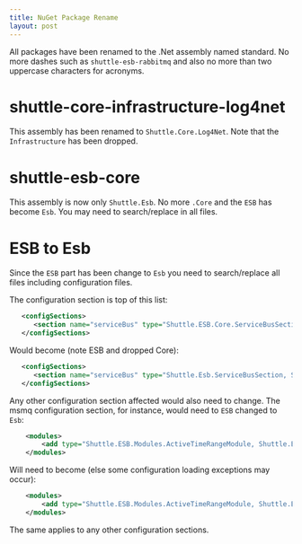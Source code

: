 ```yaml
---
title: NuGet Package Rename
layout: post
---
```


All packages have been renamed to the .Net assembly named standard.  No more dashes such as `shuttle-esb-rabbitmq` and also no more than two uppercase characters for acronyms.

# shuttle-core-infrastructure-log4net

This assembly has been renamed to `Shuttle.Core.Log4Net`.  Note that the `Infrastructure` has been dropped.

# shuttle-esb-core

This assembly is now only `Shuttle.Esb`.  No more `.Core` and the `ESB` has become `Esb`.  You may need to search/replace in all files.

# ESB to Esb

Since the `ESB` part has been change to `Esb` you need to search/replace all files including configuration files.

The configuration section is top of this list:

```xml
   <configSections>
      <section name="serviceBus" type="Shuttle.ESB.Core.ServiceBusSection, Shuttle.ESB.Core"/>
   </configSections>
```

Would become (note ESB and dropped Core):

```xml
   <configSections>
      <section name="serviceBus" type="Shuttle.Esb.ServiceBusSection, Shuttle.Esb"/>
   </configSections>
```

Any other configuration section affected would also need to change.  The msmq configuration section, for instance, would need to `ESB` changed to `Esb`:

```xml
	<modules>
		<add type="Shuttle.ESB.Modules.ActiveTimeRangeModule, Shuttle.ESB.Modules" />
	</modules>
```

Will need to become (else some configuration loading exceptions may occur):

```xml
	<modules>
		<add type="Shuttle.ESB.Modules.ActiveTimeRangeModule, Shuttle.ESB.Modules" />
	</modules>
```

The same applies to any other configuration sections.
